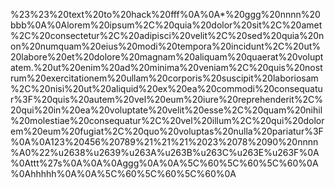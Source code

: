 %23%23%20text%20to%20hack%20fff%0A%0A*%20ggg%20nnnn%20bbb%0A%0Alorem%20ipsum%2C%20quia%20dolor%20sit%2C%20amet%2C%20consectetur%2C%20adipisci%20velit%2C%20sed%20quia%20non%20numquam%20eius%20modi%20tempora%20incidunt%2C%20ut%20labore%20et%20dolore%20magnam%20aliquam%20quaerat%20voluptatem.%20ut%20enim%20ad%20minima%20veniam%2C%20quis%20nostrum%20exercitationem%20ullam%20corporis%20suscipit%20laboriosam%2C%20nisi%20ut%20aliquid%20ex%20ea%20commodi%20consequatur%3F%20quis%20autem%20vel%20eum%20iure%20reprehenderit%2C%20qui%20in%20ea%20voluptate%20velit%20esse%2C%20quam%20nihil%20molestiae%20consequatur%2C%20vel%20illum%2C%20qui%20dolorem%20eum%20fugiat%2C%20quo%20voluptas%20nulla%20pariatur%3F%0A%0A123%20456%20789%21%21%21%2023%2078%2090%20nnnn%A0%22%u2638%u2639%u263A%u263B%u263C%u263E%u263F%0A%0Attt%27s%0A%0A%0Aggg%0A%0A%5C%60%5C%60%5C%60%0A%0Ahhhhh%0A%0A%5C%60%5C%60%5C%60%0A